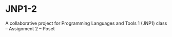 # JNP1-2
A collaborative project for Programming Languages and Tools 1 (JNP1) class – Assignment 2 – Poset 
